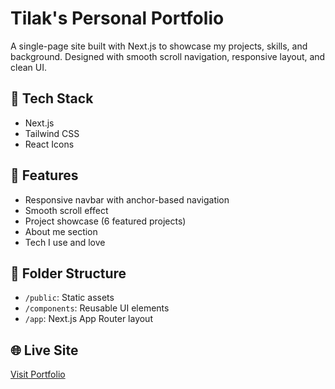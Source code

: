 # Tilak's Personal Portfolio

A single-page site built with Next.js to showcase my projects, skills, and background. Designed with smooth scroll navigation, responsive layout, and clean UI.

## 🔧 Tech Stack

- Next.js
- Tailwind CSS
- React Icons

## 🚀 Features

- Responsive navbar with anchor-based navigation
- Smooth scroll effect
- Project showcase (6 featured projects)
- About me section
- Tech I use and love

## 📁 Folder Structure

- `/public`: Static assets
- `/components`: Reusable UI elements
- `/app`: Next.js App Router layout

## 🌐 Live Site

[Visit Portfolio](https://your-deployed-url.vercel.app)
